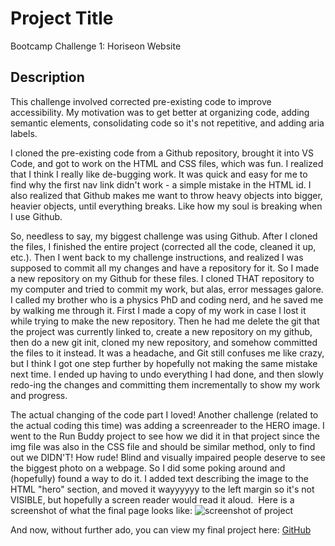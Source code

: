 # Project Title
Bootcamp Challenge 1: Horiseon Website
​
## Description 
​This challenge involved corrected pre-existing code to improve accessibility. My motivation was to get better at organizing code, adding semantic elements, consolidating code so it's not repetitive, and adding aria labels. 

I cloned the pre-existing code from a Github repository, brought it into VS Code, and got to work on the HTML and CSS files, which was fun. I realized that I think I really like de-bugging work.  It was quick and easy for me to find why the first nav link didn't work - a simple mistake in the HTML id.  I also realized that Github makes me want to throw heavy objects into bigger, heavier objects, until everything breaks. Like how my soul is breaking when I use Github. 

So, needless to say, my biggest challenge was using Github. After I cloned the files, I finished the entire project (corrected all the code, cleaned it up, etc.). Then I went back to my challenge instructions, and realized I was supposed to commit all my changes and have a repository for it.  So I made a new repository on my Github for these files. I cloned THAT repository to my computer and tried to commit my work, but alas, error messages galore.  I called my brother who is a physics PhD and coding nerd, and he saved me by walking me through it.  First I made a copy of my work in case I lost it while trying to make the new repository. Then he had me delete the git that the project was currently linked to, create a new repository on my github, then do a new git init, cloned my new repository, and somehow committed the files to it instead. It was a headache, and Git still confuses me like crazy, but I think I got one step further by hopefully not making the same mistake next time. I ended up having to undo everything I had done, and then slowly redo-ing the changes and committing them incrementally to show my work and progress. 

The actual changing of the code part I loved!  Another challenge (related to the actual coding this time) was adding a screenreader to the HERO image.  I went to the Run Buddy project to see how we did it in that project since the img file was also in the CSS file and should be similar method, only to find out we DIDN'T!  How rude!  Blind and visually impaired people deserve to see the biggest photo on a webpage.  So I did some poking around and (hopefully) found a way to do it. I added text describing the image to the HTML "hero" section, and moved it wayyyyyy to the left margin so it's not VISIBLE, but hopefully a screen reader would read it aloud. 
​
Here is a screenshot of what the final page looks like: ![screenshot of project](../mockup.png)


And now, without further ado, you can view my final project here: [GitHub](http://suzannaakins.github.io/challenge1)
